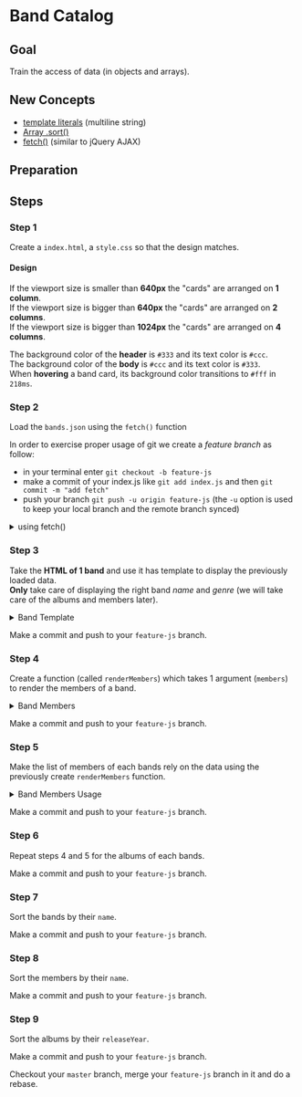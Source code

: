 # Band Catalog

## Goal

Train the access of data (in objects and arrays).

## New Concepts

- [template literals](http://devdocs.io/javascript/template_literals) (multiline string)
- [Array .sort()](http://devdocs.io/javascript/global_objects/array/sort)
- [fetch()](http://devdocs.io/dom/windoworworkerglobalscope/fetch) (similar to jQuery AJAX)

## Preparation

## Steps

### Step 1

Create a `index.html`, a `style.css` so that the design matches.

#### Design

If the viewport size is smaller than __640px__ the "cards" are
arranged on __1 column__.  
If the viewport size is bigger than __640px__ the "cards" are
arranged on __2 columns__.  
If the viewport size is bigger than __1024px__ the "cards" are
arranged on __4 columns__.  

The background color of the __header__ is `#333` and its text color is `#ccc`.  
The background color of the __body__ is `#ccc` and its text color is `#333`.  
When __hovering__ a band card, its background color transitions to `#fff` in `218ms`.

### Step 2

Load the `bands.json` using the `fetch()` function 

In order to exercise proper usage of git we create a _feature branch_ as follow:

- in your terminal enter `git checkout -b feature-js`
- make a commit of your index.js like `git add index.js` and then `git commit -m "add fetch"`
- push your branch `git push -u origin feature-js` (the `-u` option is used to keep your local branch and the remote branch synced)

<details>
<summary>using fetch()</summary>
<pre>
fetch('./bands.json')
  .then(function(response) {
    return response.json();
  })
  .then(whenJSONLoaded)
  .catch(function(err) {
    throw err;
  });</pre>
</details>

### Step 3

Take the __HTML of 1 band__ and use it has template to display the previously loaded data.  
__Only__ take care of displaying the right band _name_ and _genre_ (we will take care of the albums and members later).

<details>
<summary>Band Template</summary>

    var mainElement = document.querySelector('main.bands');
    function whenJSONLoaded(bands) {
      var completeListOfBands = bands.map(function(band) {
        return `<section>
          <header>
            <h1>${band.name}</h1>
            <h2>${band.genre}</h2>
          </header>

          <div class="members">
            <h3>Members</h3>
            <ul>
              <li>
                <span class="member-name">John Doe</span>
                <span class="member-instrument">Guitar</span>
              </li>
              <li>
                <span class="member-name">John Doe</span>
                <span class="member-instrument">Guitar</span>
              </li>
            </ul>
          </div>

          <div class="albums">
            <h3>Albums</h3>
            <ul>
              <li>
                <span class="album-name">Album Name</span>
                <span class="album-release-year">(2001)</span>
              </li>
              <li>
                <span class="album-name">Album Name</span>
                <span class="album-release-year">(2001)</span>
              </li>
            </ul>
          </div>
        </section>`;
      }).join('');

      mainElement.innerHTML = completeListOfBands;
    }
</details>

Make a commit and push to your `feature-js` branch.

### Step 4

Create a function (called `renderMembers`) which takes 1 argument (`members`) to render the members of a band.

<details>
<summary>Band Members</summary>

    function renderMembers(members) {
      return '<ul>' + members.map(function(member) {
        return `<li>
          <span class="member-name">${member.name}</span>
          <span class="member-instrument">${member.instrument}</span>
        </li>`;
      }).join('') + '</ul>';
    }
</details>

Make a commit and push to your `feature-js` branch.

### Step 5

Make the list of members of each bands rely on the data using the previously create `renderMembers` function.

<details>
<summary>Band Members Usage</summary>

    var mainElement = document.querySelector('main.bands');
    function whenJSONLoaded(bands) {
      var completeListOfBands = bands.map(function(band) {
        var membersList = renderMembers(band.members);
        return `<section>
          <header>
            <h1>${band.name}</h1>
            <h2>${band.genre}</h2>
          </header>

          <div class="members">
            <h3>Members</h3>
            ${membersList}
          </div>

          <div class="albums">
            <h3>Albums</h3>
            <ul>
              <li>
                <span class="album-name">Album Name</span>
                <span class="album-release-year">(2001)</span>
              </li>
              <li>
                <span class="album-name">Album Name</span>
                <span class="album-release-year">(2001)</span>
              </li>
            </ul>
          </div>
        </section>`;
      }).join('');

      mainElement.innerHTML = completeListOfBands;
    }
</details>

Make a commit and push to your `feature-js` branch.

### Step 6

Repeat steps 4 and 5 for the albums of each bands.

Make a commit and push to your `feature-js` branch.

### Step 7

Sort the bands by their `name`.

Make a commit and push to your `feature-js` branch.

### Step 8

Sort the members by their `name`.

Make a commit and push to your `feature-js` branch.

### Step 9

Sort the albums by their `releaseYear`.

Make a commit and push to your `feature-js` branch.

Checkout your `master` branch, merge your `feature-js` branch in it and do a rebase.
